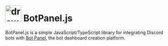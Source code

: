 # <img src="https://i.imgur.com/1m98dIL.png](https://github.com/TCMine/bpw/assets/32180878/d50fa297-8194-443c-b1ff-8b76618d097c" alt="drawing" width="50"/> BotPanel.js

BotPanel.js is a simple JavaScript/TypeScript library for integrating Discord bots with [Bot Panel](https://botpanel.xyz), the bot dashboard creation platform.
